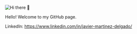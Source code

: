 ![Hi there 👋](https://res.cloudinary.com/dyfkjzyb5/image/upload/v1595012660/banner/banner_github_ynlnw9.jpg)

Hello! Welcome to my GitHub page.


LinkedIn: https://www.linkedin.com/in/javier-martinez-delgado/
